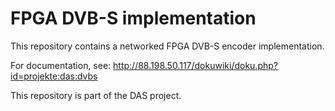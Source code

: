 # FPGA DVB-S implementation
This repository contains a networked FPGA DVB-S encoder implementation.

For documentation, see: http://88.198.50.117/dokuwiki/doku.php?id=projekte:das:dvbs

This repository is part of the DAS project.

